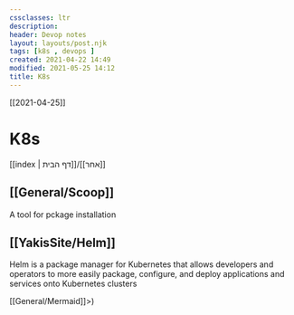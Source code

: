```yaml
---
cssclasses: ltr
description:
header: Devop notes 
layout: layouts/post.njk
tags: [k8s , devops ]  
created: 2021-04-22 14:49
modified: 2021-05-25 14:12
title: K8s
---
```

 [[2021-04-25]]
# K8s
[[index | דף הבית]]/[[אחר]] 


## [[General/Scoop]]
A tool for pckage installation

## [[YakisSite/Helm]]
Helm is a package manager for Kubernetes that allows developers
and operators to more easily package, configure, and deploy
applications and services onto Kubernetes clusters

[[General/Mermaid]]>)